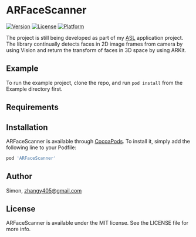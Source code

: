 # ARFaceScanner

[![Version](https://img.shields.io/cocoapods/v/ARFaceScanner.svg?style=flat)](http://cocoapods.org/pods/ARFaceScanner)
[![License](https://img.shields.io/cocoapods/l/ARFaceScanner.svg?style=flat)](http://cocoapods.org/pods/ARFaceScanner)
[![Platform](https://img.shields.io/cocoapods/p/ARFaceScanner.svg?style=flat)](http://cocoapods.org/pods/ARFaceScanner)

The project is still being developed as part of my [ASL](https://github.com/UWB-ARSandbox/ASL) application project.
The library continually detects faces in 2D image frames from camera by using Vision and return the transform of faces in 3D space by using ARKit.

## Example

To run the example project, clone the repo, and run `pod install` from the Example directory first.

## Requirements

## Installation

ARFaceScanner is available through [CocoaPods](http://cocoapods.org). To install
it, simply add the following line to your Podfile:

```ruby
pod 'ARFaceScanner'
```

## Author

Simon, zhangy405@gmail.com

## License

ARFaceScanner is available under the MIT license. See the LICENSE file for more info.
